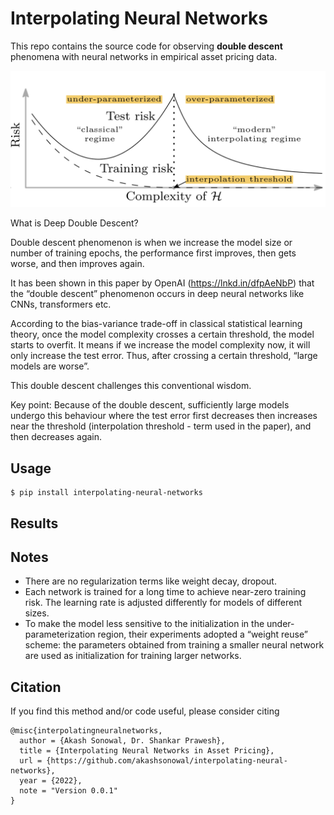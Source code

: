 # Interpolating Neural Networks

This repo contains the source code for observing **double descent** phenomena with neural networks in empirical asset pricing data.

![dd_curve](assets/new-bias-variance-risk-curve.png)

What is Deep Double Descent?

Double descent phenomenon is when we increase the model size or number of training epochs, the performance first improves, then gets worse, and then improves again.

It has been shown in this paper by OpenAI (https://lnkd.in/dfpAeNbP) that the “double descent” phenomenon occurs in deep neural networks like CNNs, transformers etc.

According to the bias-variance trade-off in classical statistical learning theory, once the model complexity crosses a certain threshold, the model starts to overfit. It means if we increase the model complexity now, it will only increase the test error. Thus, after crossing a certain threshold, “large models are worse”.

This double descent challenges this conventional wisdom.

Key point: Because of the double descent, sufficiently large models undergo this behaviour where the test error first decreases then increases near the threshold (interpolation threshold - term used in the paper), and then decreases again.

## Usage
```
$ pip install interpolating-neural-networks
```

## Results



## Notes
- There are no regularization terms like weight decay, dropout.
- Each network is trained for a long time to achieve near-zero training risk. The learning rate is adjusted differently for models of different sizes.
- To make the model less sensitive to the initialization in the under-parameterization region, their experiments adopted a “weight reuse” scheme: the parameters obtained from training a smaller neural network are used as initialization for training larger networks.

## Citation

If you find this method and/or code useful, please consider citing

```
@misc{interpolatingneuralnetworks,
  author = {Akash Sonowal, Dr. Shankar Prawesh},
  title = {Interpolating Neural Networks in Asset Pricing},
  url = {https://github.com/akashsonowal/interpolating-neural-networks},
  year = {2022},
  note = "Version 0.0.1"
}
```

